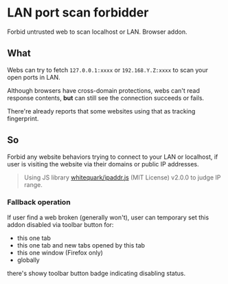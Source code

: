 # LAN port scan forbidder

Forbid untrusted web to scan localhost or LAN. Browser addon.

## What

Webs can try to fetch `127.0.0.1:xxxx` or `192.168.Y.Z:xxxx` to scan your open ports in LAN.

Although browsers have cross-domain protections, webs can't read response contents, **but** can still see the connection succeeds or fails.

There're already reports that some websites using that as tracking fingerprint.

## So

Forbid any website behaviors trying to connect to your LAN or localhost, if user is visiting the website via their domains or public IP addresses.

> Using JS library [whitequark/ipaddr.js](https://github.com/whitequark/ipaddr.js) (MIT License) v2.0.0 to judge IP range.

### Fallback operation

If user find a web broken (generally won't), user can temporary set this addon disabled via toolbar button for:

- this one tab
- this one tab and new tabs opened by this tab
- this one window (Firefox only)
- globally

there's showy toolbar button badge indicating disabling status.
